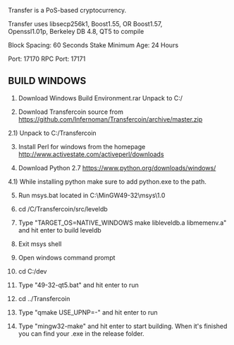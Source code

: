 
Transfer is a PoS-based cryptocurrency.

Transfer uses libsecp256k1,
			  Boost1.55,
			  OR Boost1.57,  
			  Openssl1.01p,
			  Berkeley DB 4.8,
			  QT5 to compile


Block Spacing: 60 Seconds
Stake Minimum Age: 24 Hours

Port: 17170
RPC Port: 17171



BUILD WINDOWS
-------------

1) Download Windows Build Environment.rar Unpack to C:/

2) Download Transfercoin source from https://github.com/Infernoman/Transfercoin/archive/master.zip 

2.1) Unpack to C:/Transfercoin

3) Install Perl for windows from the homepage http://www.activestate.com/activeperl/downloads

4) Download Python 2.7 https://www.python.org/downloads/windows/

4.1) While installing python make sure to add python.exe to the path.

5) Run msys.bat located in C:\MinGW49-32\msys\1.0

6) cd /C/Transfercoin/src/leveldb

7) Type "TARGET_OS=NATIVE_WINDOWS make libleveldb.a libmemenv.a" and hit enter to build leveldb

8) Exit msys shell

9) Open windows command prompt

10) cd C:/dev

11) Type "49-32-qt5.bat" and hit enter to run

12) cd ../Transfercoin

13) Type "qmake USE_UPNP=-" and hit enter to run

14) Type "mingw32-make" and hit enter to start building. When it's finished you can find your .exe in the release folder.